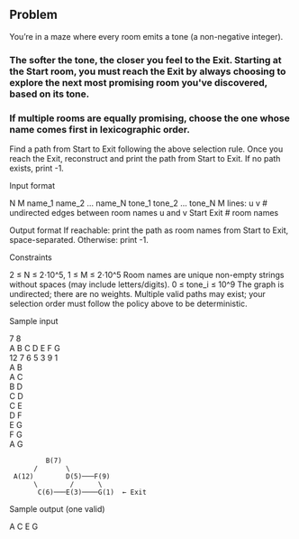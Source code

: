 ## Problem ##

You’re in a maze where every room emits a tone (a non-negative integer). 
### The softer the tone, the closer you feel to the Exit. Starting at the Start room, you must reach the Exit by always choosing to explore the next most promising room you've discovered, based on its tone. ###

### If multiple rooms are equally promising, choose the one whose name comes first in lexicographic order. ###

Find a path from Start to Exit following the above selection rule. Once you reach the Exit, reconstruct and print the path from Start to Exit. If no path exists, print -1.


Input format


N M
name_1 name_2 ... name_N
tone_1 tone_2 ... tone_N
M lines: u v                 # undirected edges between room names u and v
Start Exit                    # room names


Output format
If reachable: print the path as room names from Start to Exit, space-separated.
Otherwise: print -1.


Constraints


2 ≤ N ≤ 2⋅10^5, 1 ≤ M ≤ 2⋅10^5
Room names are unique non-empty strings without spaces (may include letters/digits).
0 ≤ tone_i ≤ 10^9
The graph is undirected; there are no weights.
Multiple valid paths may exist; your selection order must follow the policy above to be deterministic.


Sample input


7 8 <br>
A B C D E F G <br>
12 7 6 5 3 9 1 <br>
A B <br>
A C <br>
B D <br>
C D <br>
C E <br>
D F <br>
E G <br>
F G <br>
A G <br>

             B(7)
          /       \
     A(12)        D(5)───F(9)
          \        /      \
           C(6)───E(3)────G(1)  ← Exit

Sample output (one valid)


A C E G
